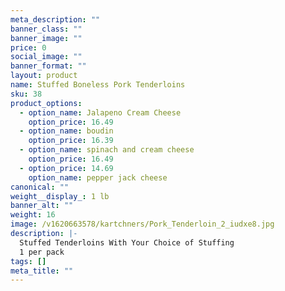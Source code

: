```yaml
---
meta_description: ""
banner_class: ""
banner_image: ""
price: 0
social_image: ""
banner_format: ""
layout: product
name: Stuffed Boneless Pork Tenderloins
sku: 38
product_options:
  - option_name: Jalapeno Cream Cheese
    option_price: 16.49
  - option_name: boudin
    option_price: 16.39
  - option_name: spinach and cream cheese
    option_price: 16.49
  - option_price: 14.69
    option_name: pepper jack cheese
canonical: ""
weight__display_: 1 lb
banner_alt: ""
weight: 16
image: /v1620663578/kartchners/Pork_Tenderloin_2_iudxe8.jpg
description: |-
  Stuffed Tenderloins With Your Choice of Stuffing
  1 per pack
tags: []
meta_title: ""
---
```

